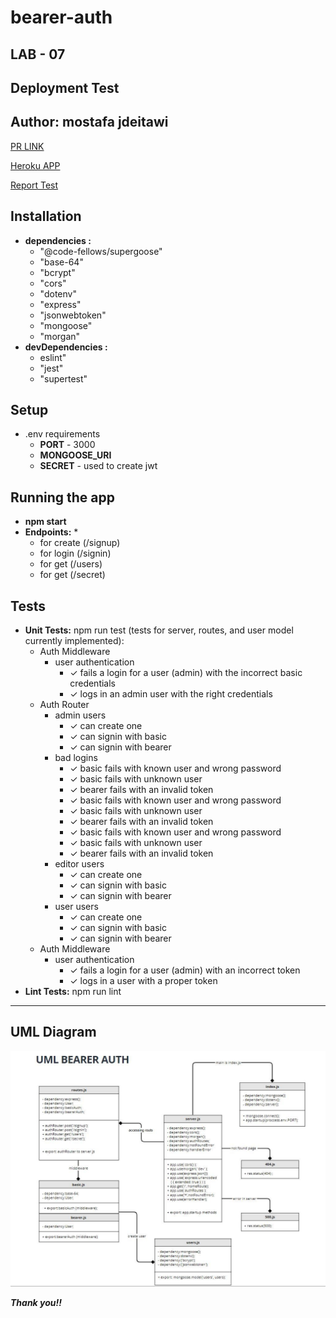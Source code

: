 # bearer-auth

## LAB - 07
## **Deployment Test**
## **Author: mostafa jdeitawi**
[PR LINK](https://github.com/jdeitawimostafa/bearer-auth/pull/1)


[Heroku APP](https://bearer-auth-jdeitawi.herokuapp.com/)


[Report Test](https://github.com/jdeitawimostafa/bearer-auth/actions)


## **Installation**
* **dependencies :**
  * "@code-fellows/supergoose"
  * "base-64"
  * "bcrypt"
  * "cors"
  * "dotenv"
  * "express"
  * "jsonwebtoken"
  * "mongoose"
  * "morgan"
* **devDependencies :**
  * eslint"
  * "jest"
  * "supertest"
## **Setup**
* .env requirements
  * **PORT** - 3000
  * **MONGOOSE_URI**
  * **SECRET** - used to create jwt
## **Running the app**
* **npm start**
* **Endpoints:**
   *
   *  for create (/signup)
   *  for login (/signin)
   *  for get (/users)
   *  for get (/secret)
## **Tests**
* **Unit Tests:** npm run test (tests for server, routes, and user model currently implemented):
  * Auth Middleware
    * user authentication
      * ✓ fails a login for a user (admin) with the incorrect basic credentials 
      * ✓ logs in an admin user with the right credentials 
  * Auth Router
    * admin users
      * ✓ can create one 
      * ✓ can signin with basic 
      * ✓ can signin with bearer 
    * bad logins
      * ✓ basic fails with known user and wrong password 
      * ✓ basic fails with unknown user 
      * ✓ bearer fails with an invalid token 
      * ✓ basic fails with known user and wrong password  
      * ✓ basic fails with unknown user 
      * ✓ bearer fails with an invalid token 
      * ✓ basic fails with known user and wrong password  
      * ✓ basic fails with unknown user 
      * ✓ bearer fails with an invalid token 
    * editor users
      * ✓ can create one 
      * ✓ can signin with basic 
      * ✓ can signin with bearer 
    * user users
      * ✓ can create one 
      * ✓ can signin with basic 
      * ✓ can signin with bearer 
  * Auth Middleware
    * user authentication
      * ✓ fails a login for a user (admin) with an incorrect token 
      * ✓ logs in a user with a proper token
* **Lint Tests:** npm run lint
***
## **UML Diagram**


![uml-diagram](1.JPG)


***Thank you!!***
